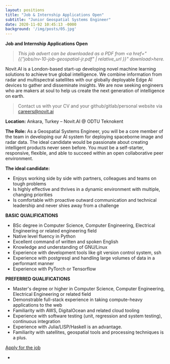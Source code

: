 ```yaml
---
layout: positions
title: "Job & Internship Applications Open"
subtitle: "Junior Geospatial Systems Engineer"
date: 2020-11-02 10:45:13 -0000
background: '/img/posts/05.jpg'
---
```


**Job and Internship Applications Open**

> <i>This job advert can be downloaded as a PDF from <a href="{{"jobs/nv-10-job-geospatial-jr.pdf" | relative_url }}" download>here.</a></i>

Novit.AI is a London-based start-up developing novel machine learning solutions to achieve true global intelligence. We combine information from radar and multispectral satellites with our globally deployable Edge AI devices to gather and disseminate insights. We are now seeking engineers who are makers at soul to help us create the next generation of intelligence on earth.

> Contact us with your CV and your github/gitlab/personal website via [careers@novit.ai][1]

**Location:**
Ankara, Turkey – Novit.AI @ ODTU Teknokent

**The Role:**
As a Geospatial Systems Engineer, you will be a core member of the team in developing our AI system for deploying spaceborne image and radar data. The ideal candidate would be passionate about creating intelligent products never seen before. You must be a self-starter, responsive, flexible, and able to succeed within an open collaborative peer environment.

**The ideal candidate:**
 - Enjoys working side by side with partners, colleagues and teams on tough problems
 - Is highly effective and thrives in a dynamic environment with multiple, changing priorities
 - Is comfortable with proactive outward communication and technical leadership and never shies away
from a challenge

**BASIC QUALIFICATIONS**
 - BSc degree in Computer Science, Computer Engineering, Electrical Engineering or related
engineering field
 - Native level fluency in Python
 - Excellent command of written and spoken English
 - Knowledge and understanding of GNU/Linux
 - Experience with development tools like git version control system, ssh
 - Experience with postgresql and handling large volumes of data in a performant manner
 - Experience with PyTorch or Tensorflow

**PREFERRED QUALIFICATIONS**
 - Master's degree or higher in Computer Science, Computer Engineering, Electrical Engineering or
related field
 - Demonstrable full-stack experience in taking compute-heavy applications to the web
 - Familiarity with AWS, DigitalOcean and related cloud tooling
 - Experience with software testing (unit, regression and system testing), continuous integration
 - Experience with Julia/LISP/Haskell is an advantage.
 - Familiarity with satellites, geospatial tools and processing techniques is a plus.


<div class="clearfix text-center">
    <a class="btn btn-primary " target="_blank" href="https://jobs.novit.ai/job2">Apply for the job</a>
</div>

-

[1]: mailto:careers@novit.ai


<script type="text/javascript">
(function() {
  var links = document.getElementsByTagName('a');
  for (var i = 0; i < links.length; i++) {
    if (/^(https?:)?\/\//.test(links[i].getAttribute('href'))) {
      links[i].target = '_blank';
    }
  }
})();
</script>